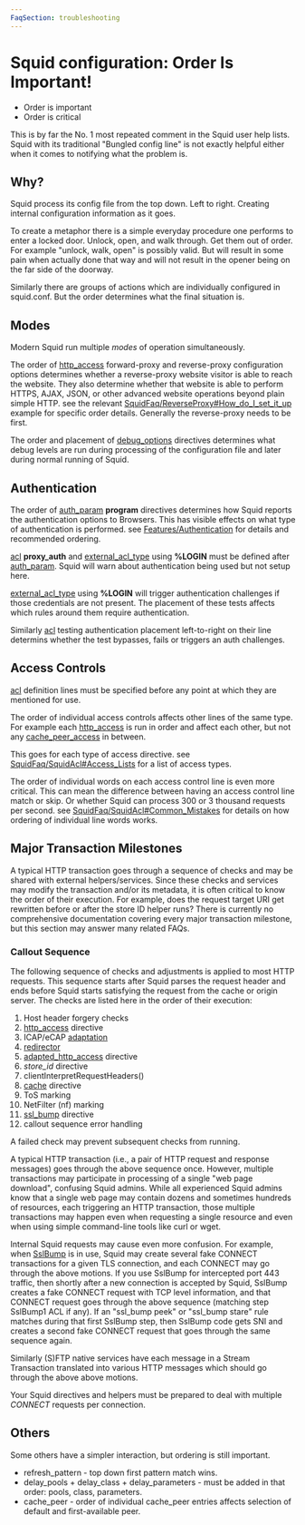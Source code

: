 ```yaml
---
FaqSection: troubleshooting
---
```

# Squid configuration: Order Is Important!

  - Order is important
  - Order is critical

This is by far the No. 1 most repeated comment in the Squid user help
lists. Squid with its traditional "Bungled config line" is not exactly
helpful either when it comes to notifying what the problem is.

## Why?

Squid process its config file from the top down. Left to right. Creating
internal configuration information as it goes.

To create a metaphor there is a simple everyday procedure one performs
to enter a locked door. Unlock, open, and walk through. Get them out of
order. For example "unlock, walk, open" is possibly valid. But will
result in some pain when actually done that way and will not result in
the opener being on the far side of the doorway.

Similarly there are groups of actions which are individually configured
in squid.conf. But the order determines what the final situation is.

## Modes

Modern Squid run multiple *modes* of operation simultaneously.

The order of
[http_access](http://www.squid-cache.org/Doc/config/http_access)
forward-proxy and reverse-proxy configuration options determines whether
a reverse-proxy website visitor is able to reach the website. They also
determine whether that website is able to perform HTTPS, AJAX, JSON, or
other advanced website operations beyond plain simple HTTP. see the
relevant
[SquidFaq/ReverseProxy\#How_do_I_set_it_up](/SquidFaq/ReverseProxy#How_do_I_set_it_up)
example for specific order details. Generally the reverse-proxy needs to
be first.

The order and placement of
[debug_options](http://www.squid-cache.org/Doc/config/debug_options)
directives determines what debug levels are run during processing of the
configuration file and later during normal running of Squid.

## Authentication

The order of
[auth_param](http://www.squid-cache.org/Doc/config/auth_param)
**program** directives determines how Squid reports the authentication
options to Browsers. This has visible effects on what type of
authentication is performed. see
[Features/Authentication](/Features/Authentication)
for details and recommended ordering.

[acl](http://www.squid-cache.org/Doc/config/acl) **proxy_auth** and
[external_acl_type](http://www.squid-cache.org/Doc/config/external_acl_type)
using **%LOGIN** must be defined after
[auth_param](http://www.squid-cache.org/Doc/config/auth_param). Squid
will warn about authentication being used but not setup here.

[external_acl_type](http://www.squid-cache.org/Doc/config/external_acl_type)
using **%LOGIN** will trigger authentication challenges if those
credentials are not present. The placement of these tests affects which
rules around them require authentication.

Similarly [acl](http://www.squid-cache.org/Doc/config/acl) testing
authentication placement left-to-right on their line determins whether
the test bypasses, fails or triggers an auth challenges.

## Access Controls

[acl](http://www.squid-cache.org/Doc/config/acl) definition lines must
be specified before any point at which they are mentioned for use.

The order of individual access controls affects other lines of the same
type. For example each
[http_access](http://www.squid-cache.org/Doc/config/http_access) is
run in order and affect each other, but not any
[cache_peer_access](http://www.squid-cache.org/Doc/config/cache_peer_access)
in between.

This goes for each type of access directive. see
[SquidFaq/SquidAcl\#Access_Lists](/SquidFaq/SquidAcl#Access_Lists)
for a list of access types.

The order of individual words on each access control line is even more
critical. This can mean the difference between having an access control
line match or skip. Or whether Squid can process 300 or 3 thousand
requests per second. see
[SquidFaq/SquidAcl\#Common_Mistakes](/SquidFaq/SquidAcl#Common_Mistakes)
for details on how ordering of individual line words works.

## Major Transaction Milestones

A typical HTTP transaction goes through a sequence of checks and may be
shared with external helpers/services. Since these checks and services
may modify the transaction and/or its metadata, it is often critical to
know the order of their execution. For example, does the request target
URI get rewritten before or after the store ID helper runs? There is
currently no comprehensive documentation covering every major
transaction milestone, but this section may answer many related FAQs.

### Callout Sequence

The following sequence of checks and adjustments is applied to most HTTP
requests. This sequence starts after Squid parses the request header and
ends before Squid starts satisfying the request from the cache or origin
server. The checks are listed here in the order of their execution:

1. Host header forgery checks
1. [http_access](http://www.squid-cache.org/Doc/config/http_access)
    directive
1. ICAP/eCAP
    [adaptation](/SquidFaq/ContentAdaptation)
1. [redirector](http://www.squid-cache.org/Doc/config/url_rewrite_program)
1. [adapted_http_access](http://www.squid-cache.org/Doc/config/adapted_http_access)
    directive
1. _store_id_ directive
1. clientInterpretRequestHeaders()
1. [cache](http://www.squid-cache.org/Doc/config/cache) directive
1. ToS marking
10. NetFilter (nf) marking
1. [ssl_bump](http://www.squid-cache.org/Doc/config/ssl_bump)
    directive
1. callout sequence error handling

A failed check may prevent subsequent checks from running.

A typical HTTP transaction (i.e., a pair of HTTP request and response
messages) goes through the above sequence once. However, multiple
transactions may participate in processing of a single "web page
download", confusing Squid admins. While all experienced Squid admins
know that a single web page may contain dozens and sometimes hundreds of
resources, each triggering an HTTP transaction, those multiple
transactions may happen even when requesting a single resource and even
when using simple command-line tools like curl or wget.

Internal Squid requests may cause even more confusion. For example, when
[SslBump](/Features/HTTPS#Bumping_direct_SSL.2FTLS_connections)
is in use, Squid may create several fake CONNECT transactions for a
given TLS connection, and each CONNECT may go through the above motions.
If you use SslBump for intercepted port 443 traffic, then shortly after
a new connection is accepted by Squid, SslBump creates a fake CONNECT
request with TCP level information, and that CONNECT request goes
through the above sequence (matching step SslBump1 ACL if any). If an
"ssl_bump peek" or "ssl_bump stare" rule matches during that first
SslBump step, then SslBump code gets SNI and creates a second fake
CONNECT request that goes through the same sequence again.

Similarly (S)FTP native services have each message in a Stream
Transaction translated into various HTTP messages which should go
through the above above motions.

Your Squid directives and helpers must be prepared to deal with multiple
*CONNECT* requests per connection.

## Others

Some others have a simpler interaction, but ordering is still important.

- refresh_pattern - top down first pattern match wins.
- delay_pools + delay_class + delay_parameters - must be added in
  that order: pools, class, parameters.
- cache_peer - order of individual cache_peer entries affects
  selection of default and first-available peer.
